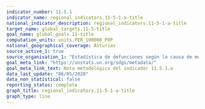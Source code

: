 ```yaml
---
indicator_number: 11.5.1
indicator_name: regional_indicators.11-5-1-a-title
national_indicator_description: regional_indicators.11-5-1-a-title
target_name: global_targets.11-5-title
goal_name: global_goals.11-title
computation_units: units.PER_100000_POP
national_geographical_coverage: Asturias
source_active_1: true
source_organisation_1: "Estadística de defunciones según la causa de muerte, INE"
goal_meta_link: "https://unstats.un.org/sdgs/metadata/"
goal_meta_link_text: Nota metodológica del indicador 11.5.1.a
data_last_update: "06/05/2020"
data_non_statistical: false
reporting_status: complete
graph_title: regional_indicators.11-5-1-a-title
graph_type: line
---
```

